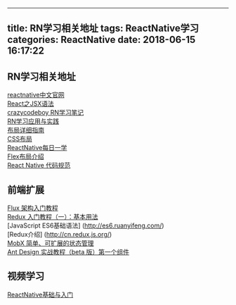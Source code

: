
---
title: RN学习相关地址
tags: ReactNative学习
categories: ReactNative
date:  2018-06-15 16:17:22
---
## RN学习相关地址
[reactnative中文官网](https://reactnative.cn/docs/getting-started.html)    
[React之JSX语法](https://www.cnblogs.com/summary-2017/p/7472772.html)  
[crazycodeboy  RN学习笔记](https://github.com/crazycodeboy/RNStudyNotes)  
[RN学习应用与实践](http://www.devio.org/tags/#React%20Native)  
[布局详细指南](http://www.devio.org/2016/08/01/Reac-Native布局详细指南/)  
[CSS布局](http://zh.learnlayout.com/display.html)  
[ReactNative每日一学](https://github.com/crazycodeboy/RNStudyNotes/tree/master/React%20Native%20每日一学)  
[Flex布局介绍](http://www.ruanyifeng.com/blog/2015/07/flex-grammar.html)  
[React Native 代码规范](https://github.com/sunnylqm/react-native-coding-style/blob/master/README.md#state/props)  



## 前端扩展
[Flux 架构入门教程](http://www.ruanyifeng.com/blog/2016/01/flux.html)  
[Redux 入门教程（一）：基本用法](http://www.ruanyifeng.com/blog/2016/09/redux_tutorial_part_one_basic_usages.html)  
[JavaScript ES6基础语法] (http://es6.ruanyifeng.com/)  
[Redux介绍] (http://cn.redux.js.org/)  
[MobX 简单、可扩展的状态管理](https://cn.mobx.js.org/)  
[Ant Design 实战教程（beta 版）第一个组件](https://www.yuque.com/ant-design/course/fd5af7)

## 视频学习

[ReactNative基础与入门](http://www.imooc.com/learn/808)  